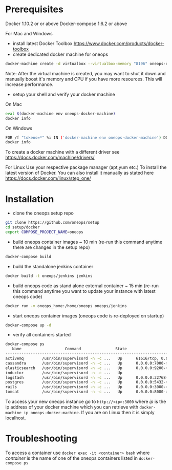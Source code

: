 # Prerequisites

Docker 1.10.2 or or above
Docker-compose 1.6.2 or above


For Mac and Windows
- install latest Docker Toolbox https://www.docker.com/products/docker-toolbox
- create dedicated docker machine for oneops
~~~ bash
docker-machine create -d virtualbox --virtualbox-memory "8196" oneops-docker-machine
~~~

Note: After the virtual machine is created, you may want to shut it down and manually boost it's memory and CPU if you have more resources. This will increase performance. 

- setup your shell and verify your docker machine

On Mac
~~~ bash
eval $(docker-machine env oneops-docker-machine)
docker info
~~~

On Windows
~~~ bash
FOR /f "tokens=*" %i IN ('docker-machine env oneops-docker-machine') DO %1
docker info
~~~


To create a docker machine with a different driver see https://docs.docker.com/machine/drivers/

For Linux
Use your respective package manager (apt,yum etc.) To install the latest version of Docker.
You can also install it manually as stated here https://docs.docker.com/linux/step_one/


# Installation

- clone the oneops setup repo
~~~ bash
git clone https://github.com/oneops/setup
cd setup/docker
export COMPOSE_PROJECT_NAME=oneops
~~~

- build oneops container images ~ 10 min (re-run this command anytime there are changes in the setup repo)
~~~ bash
docker-compose build
~~~
- build the standalone jenkins container
~~~ bash
docker build -t oneops/jenkins jenkins
~~~
- build oneops code as stand alone external container ~ 15 min (re-run this command anytime you want to update your instance with latest oneops code)
~~~ bash
docker run -v oneops_home:/home/oneops oneops/jenkins
~~~
- start oneops container images (oneops code is re-deployed on startup)
~~~ bash
docker-compose up -d
~~~
- verify all containers started
~~~ bash
docker-compose ps
   Name                   Command               State                       Ports
-------------------------------------------------------------------------------------------------------
activemq        /usr/bin/supervisord -n -c ...   Up      61616/tcp, 0.0.0.0:61617->61617/tcp, 8161/tcp
cassandra       /usr/bin/supervisord -n -c ...   Up      0.0.0.0:7000->7000/tcp, 0.0.0.0:9160->9160/tcp
elasticsearch   /usr/bin/supervisord -n -c ...   Up      0.0.0.0:9200->9200/tcp, 0.0.0.0:9300->9300/tcp
inductor        /usr/bin/supervisord -n -c ...   Up
logstash        /usr/bin/supervisord -n -c ...   Up      0.0.0.0:32768->5000/tcp
postgres        /usr/bin/supervisord -n -c ...   Up      0.0.0.0:5432->5432/tcp
rails           /usr/bin/supervisord -n -c ...   Up      0.0.0.0:3000->3000/tcp
tomcat          /usr/bin/supervisord -n -c ...   Up      0.0.0.0:8080->8080/tcp
~~~

To access your new oneops instance go to `http://<ip>:3000` where _ip_ is the ip address of your docker machine which you can retrieve with  `docker-machine ip oneops-docker-machine`. If you are on Linux then it is simply localhost. 


# Troubleshooting

To access a container use `docker exec -it <container> bash` where _container_ is the name of one of the oneops containers listed in `docker-compose ps`
